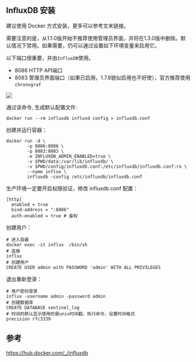 ## InfluxDB 安装

建议使用 Docker 方式安装，更多可以参考文末链接。

需要注意的是，从1.1.0版开始不推荐使用管理员界面，并将在1.3.0版中删除。默认情况下禁用。如果需要，仍可以通过设置如下环境变量来启用它。

以下端口很重要，并由`InfluxDB`使用。

- 8086 HTTP API端口
- 8083 管理员界面端口（如果已启用，1.7.8貌似启用也不好使），官方推荐使用`chronograf`

![](https://images.gitee.com/uploads/images/2019/0923/112716_210e36ce_87650.png)

通过该命令, 生成默认配置文件:

```
docker run --rm influxdb influxd config > influxdb.conf
```
创建并运行容器：

```
docker run -d \
        -p 8086:8086 \
        -p 8083:8083 \
        -e INFLUXDB_ADMIN_ENABLED=true \
        -v $PWD/data:/var/lib/influxdb/ \
        -v $PWD/config/influxdb.conf:/etc/influxdb/influxdb.conf:ro \
        --name influx \
        influxdb -config /etc/influxdb/influxdb.conf
```

生产环境一定要开启权限验证，修改 influxdb.conf 配置：

```
[http]
  enabled = true
  bind-address = ":8086"
  auth-enabled = true # 鉴权
```

创建用户：

```
# 进入容器
docker exec -it influx  /bin/sh
# 连接
influx
# 创建用户
CREATE USER admin with PASSWORD 'admin' WITH ALL PRIVILEGES
```

退出重新登录：
```
# 用户密码登录
influx -username admin -password admin
# 创建数据库
CREATE DATABASE sentinel_log
# 时间的默认显示使用的是unix时间戳，执行命令，设置时间格式
precision rfc3339 
```

## 参考

https://hub.docker.com/_/influxdb